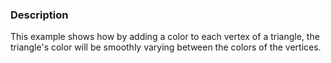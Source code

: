 ### Description
This example shows how by adding a color to each vertex of a triangle, the triangle's color will be smoothly varying between the colors of the vertices.

